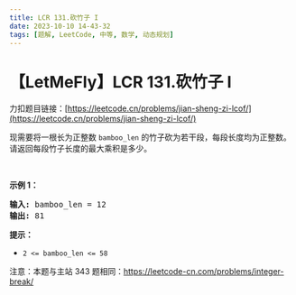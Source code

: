 ```yaml
---
title: LCR 131.砍竹子 I
date: 2023-10-10 14-43-32
tags: [题解, LeetCode, 中等, 数学, 动态规划]
---
```


# 【LetMeFly】LCR 131.砍竹子 I

力扣题目链接：[https://leetcode.cn/problems/jian-sheng-zi-lcof/](https://leetcode.cn/problems/jian-sheng-zi-lcof/)

<p>现需要将一根长为正整数 <code>bamboo_len</code> 的竹子砍为若干段，每段长度均为正整数。请返回每段竹子长度的最大乘积是多少。</p>

<p>&nbsp;</p>

<p><strong>示例 1：</strong></p>

<pre>
<strong>输入: </strong>bamboo_len<strong> </strong>=<strong> </strong>12
<strong>输出: </strong>81
</pre>
<strong>提示：</strong>

<ul>
	<li><code>2 &lt;= bamboo_len&nbsp;&lt;= 58</code></li>
</ul>

<p>注意：本题与主站 343 题相同：<a href="https://leetcode-cn.com/problems/integer-break/">https://leetcode-cn.com/problems/integer-break/</a></p>


    